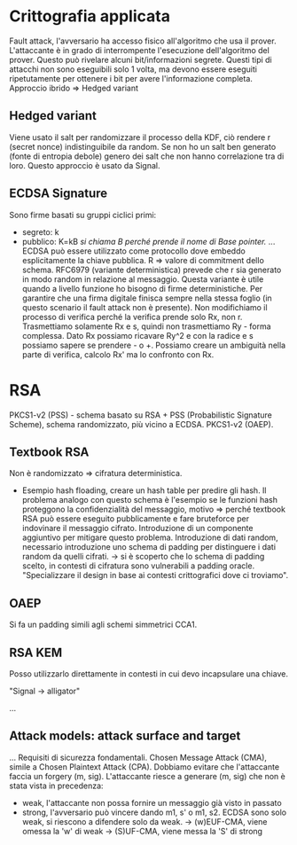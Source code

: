 # Crittografia applicata
Fault attack, l'avversario ha accesso fisico all'algoritmo che usa il prover. L'attaccante è in grado di interrompente l'esecuzione dell'algoritmo del prover. Questo può rivelare alcuni bit/informazioni segrete.
Questi tipi di attacchi non sono eseguibili solo 1 volta, ma devono essere eseguiti ripetutamente per ottenere i bit per avere l'informazione completa.
Approccio ibrido => Hedged variant
## Hedged variant
Viene usato il salt per randomizzare il processo della KDF, ciò rendere r (secret nonce) indistinguibile da random.
Se non ho un salt ben generato (fonte di entropia debole) genero dei salt che non hanno correlazione tra di loro.
Questo approccio è usato da Signal.
## ECDSA Signature
Sono firme basati su gruppi ciclici primi:
- segreto: k
- pubblico: K=kB *si chiama B perché prende il nome di Base pointer.*
...
ECDSA può essere utilizzato come protocollo dove embeddo esplicitamente la chiave pubblica.
R => valore di commitment dello schema.
RFC6979 (variante deterministica) prevede che r sia generato in modo random in relazione al messaggio.
Questa variante è utile quando a livello funzione ho bisogno di firme deterministiche. Per garantire che una firma digitale finisca sempre nella stessa foglio (in questo scenario il fault attack non è presente).
Non modifichiamo il processo di verifica perché la verifica prende solo Rx, non r.
Trasmettiamo solamente Rx e s, quindi non trasmettiamo Ry - forma complessa. Dato Rx possiamo ricavare Ry^2 e con la radice e s possiamo sapere se prendere - o +.
Possiamo creare un ambiguità nella parte di verifica, calcolo Rx' ma lo confronto con Rx.
# RSA
PKCS1-v2 (PSS) - schema basato su RSA + PSS (Probabilistic Signature Scheme), schema randomizzato, più vicino a ECDSA.
PKCS1-v2 (OAEP).
## Textbook RSA
Non è randomizzato => cifratura deterministica.
+ Esempio hash floading, creare un hash table per predire gli hash. Il problema analogo con questo schema è l'esempio se le funzioni hash proteggono la confidenzialità del messaggio, motivo => perché textbook RSA può essere eseguito pubblicamente e fare bruteforce per indovinare il messaggio cifrato.
Introduzione di un componente aggiuntivo per mitigare questo problema.
Introduzione di dati random, necessario introduzione uno schema di padding per distinguere i dati random da quelli cifrati.
-> si è scoperto che lo schema di padding scelto, in contesti di cifratura sono vulnerabili a padding oracle.
"Specializzare il design in base ai contesti crittografici dove ci troviamo".
## OAEP
Si fa un padding simili agli schemi simmetrici CCA1.
## RSA KEM
Posso utilizzarlo direttamente in contesti in cui devo incapsulare una chiave.

"Signal -> alligator"

...
## Attack models: attack surface and target
...
Requisiti di sicurezza fondamentali.
Chosen Message Attack (CMA), simile a Chosen Plaintext Attack (CPA).
Dobbiamo evitare che l'attaccante faccia un forgery (m, sig).
L'attaccante riesce a generare (m, sig) che non è stata vista in precedenza:
+ weak, l'attaccante non possa fornire un messaggio già visto in passato
+ strong, l'avversario può vincere dando m1, s' o m1, s2.
ECDSA sono solo weak, si riescono a difendere solo da weak.
	-> (w)EUF-CMA, viene omessa la 'w' di weak
	-> (S)UF-CMA, viene messa la 'S' di strong
 

